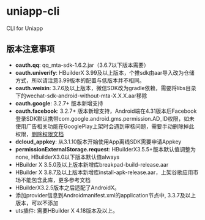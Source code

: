 # uniapp-cli

CLI for Uniapp

## 版本注意事项

- **oauth.qq**: qq_mta-sdk-1.6.2.jar（3.6.7以下版本需要）
- **oauth.univerify**: HBuilderX 3.99及以上版本，个推sdk由aar导入改为仓储方式，所以请注意3.99版本的配置与低版本并不相同。
- **oauth.weixin**: 3.7.6及以上版本，微信SDK改为gradle依赖，需要将libs目录下的wechat-sdk-android-without-mta-X.X.X.aar移除
- **oauth.google**: 3.2.7+ 版本新增支持
- **oauth.facebook**: 3.2.7+ 版本新增支持，Android端在4.31版本后Facebook登录SDK默认携带com.google.android.gms.permission.AD_ID权限，如未使用广告相关功能在GooglePlay上架时会遇到审核问题，需要手动删除掉此权限，[删除权限文档](https://uniapp.dcloud.net.cn/tutorial/app-nativeresource-android.html#removepermissions)
- **dcloud_appkey**: 从3.1.10版本开始使用App离线SDK需要申请Appkey
- **permissionExternalStorage.request**: HBuilderX3.5.5+版本默认值调整为none, HBuilderX3.0以下版本默认值always
- HBuilder X 3.5.0及以上版本新增库breakpad-build-release.aar
- HBuilder X 3.8.7及以上版本新增库install-apk-release.aar，上架谷歌应用市场不能包含此库，更多参考文档
- HBuilderX3.2.5版本之后适配了AndroidX。
- 添加provider信息到Androidmanifest.xml的application节点中, 3.3.7及以上版本，可以不添加
- uts插件: 需要HBuilder X 4.18版本及以上。
